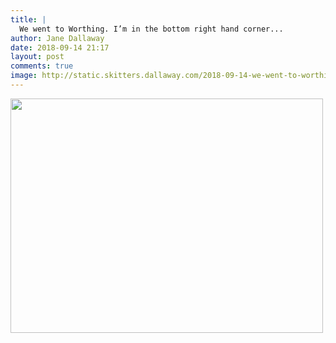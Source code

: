 ```yaml
---
title: |
  We went to Worthing. I’m in the bottom right hand corner...
author: Jane Dallaway
date: 2018-09-14 21:17
layout: post
comments: true
image: http://static.skitters.dallaway.com/2018-09-14-we-went-to-worthing--i-m-in-the-bottom-right-hand-corner-thumb-1-IMG-7003.JPG
---
```


<div>
        <a href="http://static.skitters.dallaway.com/2018-09-14-we-went-to-worthing--i-m-in-the-bottom-right-hand-corner-fullsize-1-IMG-7003.JPG">
          <img src="http://static.skitters.dallaway.com/2018-09-14-we-went-to-worthing--i-m-in-the-bottom-right-hand-corner-thumb-1-IMG-7003.JPG" width="500" height="375"/>
        </a>
      </div>


  
      
